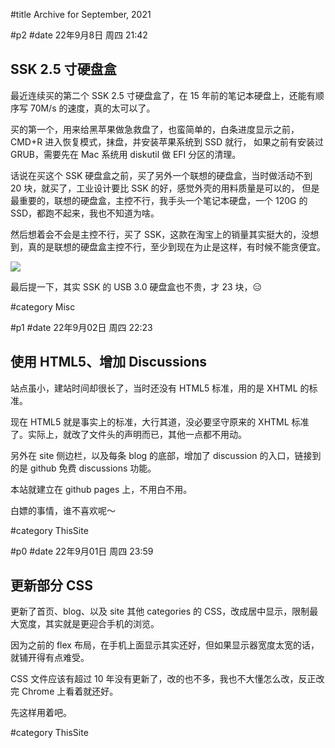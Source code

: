 #title Archive for September, 2021

#p2
#date 22年9月8日 周四 21:42

## SSK 2.5 寸硬盘盒

最近连续买的第二个 SSK 2.5 寸硬盘盒了，在 15 年前的笔记本硬盘上，还能有顺序写 70M/s 的速度，真的太可以了。

买的第一个，用来给黑苹果做急救盘了，也蛮简单的，白条进度显示之前，CMD+R 进入恢复模式，抹盘，并安装苹果系统到 SSD 就行，
如果之前有安装过 GRUB，需要先在 Mac 系统用 diskutil 做 EFI 分区的清理。

话说在买这个 SSK 硬盘盒之前，买了另外一个联想的硬盘盒，当时做活动不到 20 块，就买了，工业设计要比 SSK 的好，感觉外壳的用料质量是可以的，
但是最重要的，联想的硬盘盒，主控不行，我手头一个笔记本硬盘，一个 120G 的 SSD，都跑不起来，我也不知道为啥。

然后想着会不会是主控不行，买了 SSK，这款在淘宝上的销量其实挺大的，没想到，真的是联想的硬盘盒主控不行，至少到现在为止是这样，有时候不能贪便宜。

![](https://tva1.sinaimg.cn/orj360/6f6cc1c0gy1h5zj1812goj22bc334n5l.jpg)

最后提一下，其实 SSK 的 USB 3.0 硬盘盒也不贵，才 23 块，😑

#category Misc


#p1
#date 22年9月02日 周四 22:23

## 使用 HTML5、增加 Discussions

站点虽小，建站时间却很长了，当时还没有 HTML5 标准，用的是 XHTML 的标准。

现在 HTML5 就是事实上的标准，大行其道，没必要坚守原来的 XHTML 标准了。实际上，就改了文件头的声明而已，其他一点都不用动。

另外在 site 侧边栏，以及每条 blog 的底部，增加了 discussion 的入口，链接到的是 github 免费 discussions 功能。

本站就建立在 github pages 上，不用白不用。

白嫖的事情，谁不喜欢呢～

#category ThisSite


#p0
#date 22年9月01日 周四 23:59

## 更新部分 CSS

更新了首页、blog、以及 site 其他 categories 的 CSS，改成居中显示，限制最大宽度，其实就是更迎合手机的浏览。

因为之前的 flex 布局，在手机上面显示其实还好，但如果显示器宽度太宽的话，就铺开得有点难受。

CSS 文件应该有超过 10 年没有更新了，改的也不多，我也不大懂怎么改，反正改完 Chrome 上看着就还好。

先这样用着吧。

#category ThisSite